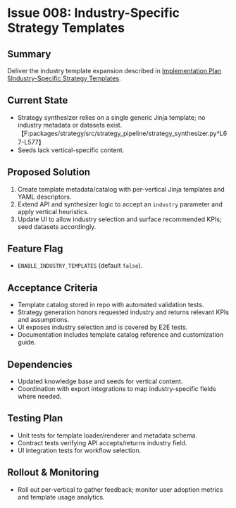 # Issue 008: Industry-Specific Strategy Templates

## Summary
Deliver the industry template expansion described in [Implementation Plan §Industry-Specific Strategy Templates](../IMPLEMENTATION_PLAN.md#industry-specific-strategy-templates).

## Current State
- Strategy synthesizer relies on a single generic Jinja template; no industry metadata or datasets exist.【F:packages/strategy/src/strategy_pipeline/strategy_synthesizer.py†L67-L577】
- Seeds lack vertical-specific content.

## Proposed Solution
1. Create template metadata/catalog with per-vertical Jinja templates and YAML descriptors.
2. Extend API and synthesizer logic to accept an `industry` parameter and apply vertical heuristics.
3. Update UI to allow industry selection and surface recommended KPIs; seed datasets accordingly.

## Feature Flag
- `ENABLE_INDUSTRY_TEMPLATES` (default `false`).

## Acceptance Criteria
- Template catalog stored in repo with automated validation tests.
- Strategy generation honors requested industry and returns relevant KPIs and assumptions.
- UI exposes industry selection and is covered by E2E tests.
- Documentation includes template catalog reference and customization guide.

## Dependencies
- Updated knowledge base and seeds for vertical content.
- Coordination with export integrations to map industry-specific fields where needed.

## Testing Plan
- Unit tests for template loader/renderer and metadata schema.
- Contract tests verifying API accepts/returns industry field.
- UI integration tests for workflow selection.

## Rollout & Monitoring
- Roll out per-vertical to gather feedback; monitor user adoption metrics and template usage analytics.
